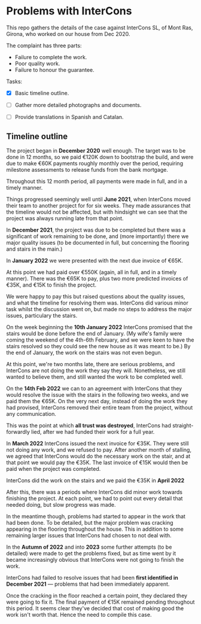 # Problems with InterCons

This repo gathers the details of the case against InterCons SL, of Mont Ras, Girona, who worked on our house from Dec 2020.

The complaint has three parts: 

- Failure to complete the work.
- Poor quality work.
- Failure to honour the guarantee.

Tasks: 

- [x] Basic timeline outline.
- [ ] Gather more detailed photographs and documents.
- [ ] Provide translations in Spanish and Catalan. 


## Timeline outline

The project began in **December 2020** well enough. The target was to be done in 12 months, so we paid €120K down to bootstrap the build, and were due to make €60K payments roughly monthly over the period, requiring milestone assessments to release funds from the bank mortgage. 

Throughout this 12 month period, all payments were made in full, and in a timely manner. 

Things progressed seemingly well until **June 2021**, when InterCons moved their team to another project for for six weeks. 
They made assurances that the timeline would not be affected, but with hindsight we can see that the project was always running late from that point.

In **December 2021**, the project was due to be completed but there was a significant of work remaining to be done, and (more importantly) there we major quality issues (to be documented in full, but concerning the flooring and stairs in the main.) 

In **January 2022** we were presented with the next due invoice of €65K. 

At this point we had paid over €550K (again, all in full, and in a timely manner). There was the €65K to pay, plus two more predicted invoices of €35K, and €15K to finish the project. 

We were happy to pay this but raised questions about the quality issues, and what the timeline for resolving them was. InterCons did various minor task whilst the discussion went on, but made no steps to address the major issues, particulary the stairs. 

On the week beginning the **10th January 2022** InterCons promised that the stairs would be done before the end of January. (My wife's family were coming the weekend of the 4th-6th February, and we were keen to have the stairs resolved so they could see the new house as it was meant to be.) By the end of January, the work on the stairs was not even begun.  

At this point, we're two months late, there are serious problems, and InterCons are not doing the work they say they will. Nonetheless, we still wanted to believe them, and still wanted the work to be completed well. 

On the **14th Feb 2022** we can to an agreement with InterCons that they would resolve the issue with the stairs in the following two weeks, and we paid them the €65K. 
On the very next day, instead of doing the work they had provised, InterCons removed their entire team from the project, without any communication. 

This was the point at which **all trust was destroyed**, InterCons had straight-forwardly lied, after we had funded their work for a full year. 

In **March 2022** InterCons issued the next invoice for €35K. They were still not doing any work, and we refused to pay. 
After another month of stalling, we agreed that InterCons would do the necessary work on the stair, and at that point we would pay the €35K. 
The last invoice of €15K would then be paid when the project was completed. 

InterCons did the work on the stairs and we paid the €35K in **April 2022**

After this, there was a periods where InterCons did minor work towards finishing the project. 
At each point, we had to point out every detail that needed doing, but slow progress was made.

In the meantime though, problems had started to appear in the work that had been done. 
To be detailed, but the major problem was cracking appearing in the flooring throughout the house. 
This in addition to some remaining larger issues that InterCons had chosen to not deal with. 

In the **Autumn of 2022** and into **2023** some further attempts (to be detailed) were made to get the problems 
fixed, but as time went by it became increasingly obvious that InterCons were not going to finish the work. 

InterCons had failed to resolve issues that had been **first identified in December 2021** — problems that had been immediately apparent. 

Once the cracking in the floor reached a certain point, they declared they were going to fix it.
The final payment of €15K remained pending throughout this period.
It seems clear they've decided that cost of making good the work isn't worth that. 
Hence the need to compile this case. 


